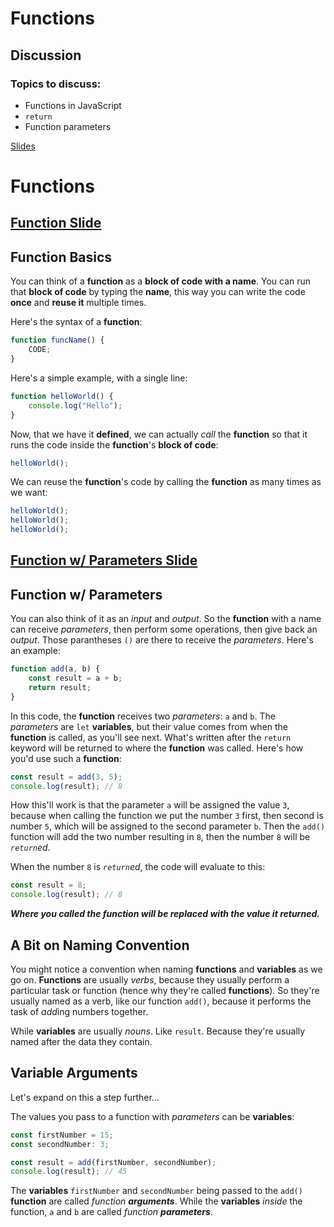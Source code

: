 # Functions

## Discussion

### Topics to discuss:

- Functions in JavaScript
- `return`
- Function parameters

[Slides](https://docs.google.com/presentation/d/1P8MPXUktK_viz0AO2Vqu4WKPrCiWLh7CGbiKrTztLcU/edit#slide=id.g44b02ef8a3_0_213)

# Functions

## [Function Slide](https://docs.google.com/presentation/d/1P8MPXUktK_viz0AO2Vqu4WKPrCiWLh7CGbiKrTztLcU/edit#slide=id.g78355d9c21_0_0)

## Function Basics

You can think of a **function** as a **block of code with a name**. You can run that **block of code** by typing the **name**, this way you can write the code **once** and **reuse it** multiple times.

Here's the syntax of a **function**:

```javascript
function funcName() {
	CODE;
}
```

Here's a simple example, with a single line:

```javascript
function helloWorld() {
	console.log("Hello");
}
```

Now, that we have it **defined**, we can actually _call_ the **function** so that it runs the code inside the **function**'s **block of code**:

```javascript
helloWorld();
```

We can reuse the **function**'s code by calling the **function** as many times as we want:

```javascript
helloWorld();
helloWorld();
helloWorld();
```

## [Function w/ Parameters Slide](https://docs.google.com/presentation/d/1P8MPXUktK_viz0AO2Vqu4WKPrCiWLh7CGbiKrTztLcU/edit#slide=id.g44b02ef8a3_0_220)

## Function w/ Parameters

You can also think of it as an *input* and *output*. So the **function** with a name can receive *parameters*, then perform some operations, then give back an *output*. Those parantheses `()` are there to receive the *parameters*. Here's an example:

```javascript
function add(a, b) {
	const result = a + b;
	return result;
}
```

In this code, the **function** receives two *parameters*: `a` and `b`. The *parameters* are `let` **variables**, but their value comes from when the **function** is called, as you'll see next. What's written after the `return` keyword will be returned to where the **function** was called. Here's how you'd use such a **function**:

```javascript
const result = add(3, 5);
console.log(result); // 8
```

How this'll work is that the parameter `a` will be assigned the value `3`, because when calling the function we put the number `3` first, then second is number `5`, which will be assigned to the second parameter `b`. Then the `add()` function will add the two number resulting in `8`, then the number `8` will be _`return`ed_.

When the number `8` is _`return`ed_, the code will evaluate to this:

```javascript
const result = 8;
console.log(result); // 8
```

**_Where you called the function will be replaced with the value it returned._**

## A Bit on Naming Convention

You might notice a convention when naming **functions** and **variables** as we go on. **Functions** are usually _verbs_, because they usually perform a particular task or function (hence why they're called **functions**). So they're usually named as a verb, like our function `add()`, because it performs the task of *add*ing numbers together.

While **variables** are usually _nouns_. Like `result`. Because they're usually named after the data they contain.

## Variable Arguments

Let's expand on this a step further...

The values you pass to a function with *parameters* can be **variables**:

```javascript
const firstNumber = 15;
const secondNumber: 3;

const result = add(firstNumber, secondNumber);
console.log(result); // 45
```

The **variables** `firstNumber` and `secondNumber` being passed to the `add()` **function** are called _function **arguments**_. While the **variables** _inside_ the function, `a` and `b` are called _function **parameters**_.

